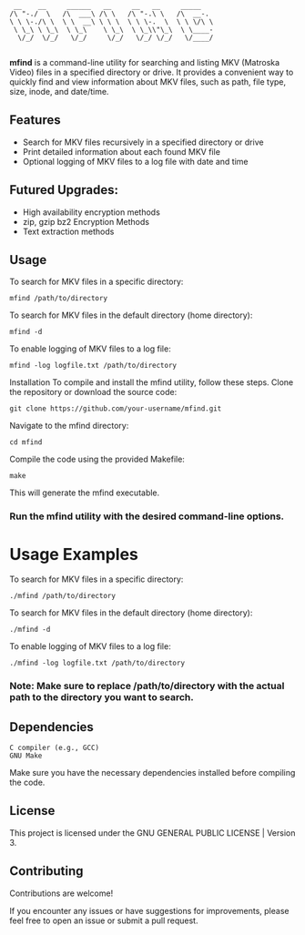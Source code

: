 ```
 __    __     ______   __     __   __     _____    
/\ "-./  \   /\  ___\ /\ \   /\ "-.\ \   /\  __-.  
\ \ \-./\ \  \ \  __\ \ \ \  \ \ \-.  \  \ \ \/\ \ 
 \ \_\ \ \_\  \ \_\    \ \_\  \ \_\\"\_\  \ \____- 
  \/_/  \/_/   \/_/     \/_/   \/_/ \/_/   \/____/ 
                                                   
```

**mfind** is a command-line utility for searching and listing MKV (Matroska Video) files in a specified directory or drive.
It provides a convenient way to quickly find and view information about MKV files, such as path, file type, size, inode, and date/time.

## Features

- Search for MKV files recursively in a specified directory or drive
- Print detailed information about each found MKV file
- Optional logging of MKV files to a log file with date and time

## Futured Upgrades:
- High availability encryption methods
- zip, gzip bz2 Encryption Methods
- Text extraction methods

## Usage

To search for MKV files in a specific directory:
```
mfind /path/to/directory
```

To search for MKV files in the default directory (home directory):
```
mfind -d
```

To enable logging of MKV files to a log file:
```
mfind -log logfile.txt /path/to/directory
```

Installation
To compile and install the mfind utility, follow these steps.
Clone the repository or download the source code:
```
git clone https://github.com/your-username/mfind.git
```

Navigate to the mfind directory:
```
cd mfind
```

Compile the code using the provided Makefile:
```
make
```

This will generate the mfind executable.

### Run the mfind utility with the desired command-line options.

# Usage Examples
To search for MKV files in a specific directory:
```
./mfind /path/to/directory
```

To search for MKV files in the default directory (home directory):
```
./mfind -d
```

To enable logging of MKV files to a log file:
```
./mfind -log logfile.txt /path/to/directory
```

### Note: Make sure to replace /path/to/directory with the actual path to the directory you want to search.

## Dependencies
```
C compiler (e.g., GCC)
GNU Make
```
Make sure you have the necessary dependencies installed before compiling the code.

## License
This project is licensed under the GNU GENERAL PUBLIC LICENSE | Version 3.

## Contributing
Contributions are welcome!

If you encounter any issues or have suggestions for improvements, please feel free to open an issue or submit a pull request.
